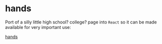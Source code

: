 # hands

Port of a silly little high school? college? page into `React` so it can be made available for very important use:

[hands](https://yoiang.github.io/hands)
